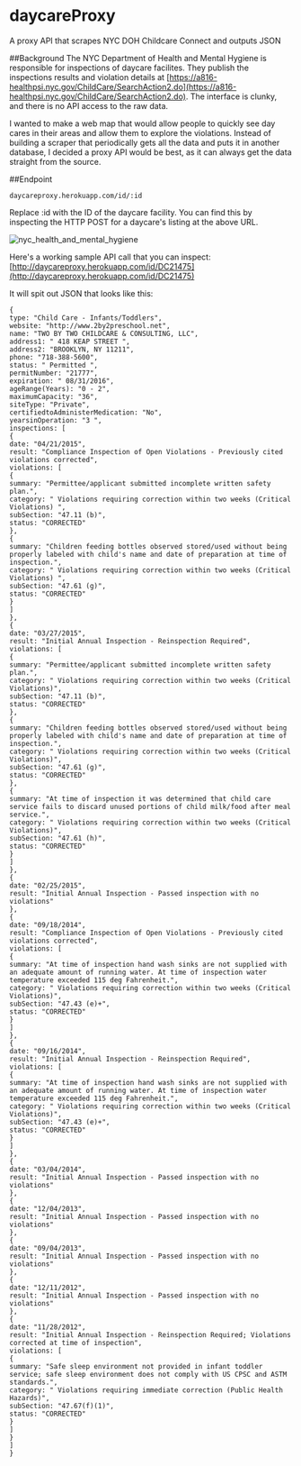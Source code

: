 # daycareProxy
A proxy API that scrapes NYC DOH Childcare Connect and outputs JSON

##Background
The NYC Department of Health and Mental Hygiene is responsible for inspections of daycare facilites.  They publish the inspections results and violation details at [https://a816-healthpsi.nyc.gov/ChildCare/SearchAction2.do](https://a816-healthpsi.nyc.gov/ChildCare/SearchAction2.do).  The interface is clunky, and there is no API access to the raw data.

I wanted to make a web map that would allow people to quickly see day cares in their areas and allow them to explore the violations.  Instead of building a scraper that periodically gets all the data and puts it in another database, I decided a proxy API would be best, as it can always get the data straight from the source.

##Endpoint

`daycareproxy.herokuapp.com/id/:id`

Replace :id with the ID of the daycare facility.  You can find this by inspecting the HTTP POST for a daycare's listing at the above URL.

![nyc_health_and_mental_hygiene](https://cloud.githubusercontent.com/assets/1833820/10155733/d1805d12-6646-11e5-87e5-2c8124118868.png)

Here's a working sample API call that you can inspect: [http://daycareproxy.herokuapp.com/id/DC21475](http://daycareproxy.herokuapp.com/id/DC21475)

It will spit out JSON that looks like this:

```
{
type: "Child Care - Infants/Toddlers",
website: "http://www.2by2preschool.net",
name: "TWO BY TWO CHILDCARE & CONSULTING, LLC",
address1: " 418 KEAP STREET ",
address2: "BROOKLYN, NY 11211",
phone: "718-388-5600",
status: " Permitted ",
permitNumber: "21777",
expiration: " 08/31/2016",
ageRange(Years): "0 - 2",
maximumCapacity: "36",
siteType: "Private",
certifiedtoAdministerMedication: "No",
yearsinOperation: "3 ",
inspections: [
{
date: "04/21/2015",
result: "Compliance Inspection of Open Violations - Previously cited violations corrected",
violations: [
{
summary: "Permittee/applicant submitted incomplete written safety plan.",
category: " Violations requiring correction within two weeks (Critical Violations) ",
subSection: "47.11 (b)",
status: "CORRECTED"
},
{
summary: "Children feeding bottles observed stored/used without being properly labeled with child's name and date of preparation at time of inspection.",
category: " Violations requiring correction within two weeks (Critical Violations) ",
subSection: "47.61 (g)",
status: "CORRECTED"
}
]
},
{
date: "03/27/2015",
result: "Initial Annual Inspection - Reinspection Required",
violations: [
{
summary: "Permittee/applicant submitted incomplete written safety plan.",
category: " Violations requiring correction within two weeks (Critical Violations)",
subSection: "47.11 (b)",
status: "CORRECTED"
},
{
summary: "Children feeding bottles observed stored/used without being properly labeled with child's name and date of preparation at time of inspection.",
category: " Violations requiring correction within two weeks (Critical Violations)",
subSection: "47.61 (g)",
status: "CORRECTED"
},
{
summary: "At time of inspection it was determined that child care service fails to discard unused portions of child milk/food after meal service.",
category: " Violations requiring correction within two weeks (Critical Violations)",
subSection: "47.61 (h)",
status: "CORRECTED"
}
]
},
{
date: "02/25/2015",
result: "Initial Annual Inspection - Passed inspection with no violations"
},
{
date: "09/18/2014",
result: "Compliance Inspection of Open Violations - Previously cited violations corrected",
violations: [
{
summary: "At time of inspection hand wash sinks are not supplied with an adequate amount of running water. At time of inspection water temperature exceeded 115 deg Fahrenheit.",
category: " Violations requiring correction within two weeks (Critical Violations)",
subSection: "47.43 (e)+",
status: "CORRECTED"
}
]
},
{
date: "09/16/2014",
result: "Initial Annual Inspection - Reinspection Required",
violations: [
{
summary: "At time of inspection hand wash sinks are not supplied with an adequate amount of running water. At time of inspection water temperature exceeded 115 deg Fahrenheit.",
category: " Violations requiring correction within two weeks (Critical Violations)",
subSection: "47.43 (e)+",
status: "CORRECTED"
}
]
},
{
date: "03/04/2014",
result: "Initial Annual Inspection - Passed inspection with no violations"
},
{
date: "12/04/2013",
result: "Initial Annual Inspection - Passed inspection with no violations"
},
{
date: "09/04/2013",
result: "Initial Annual Inspection - Passed inspection with no violations"
},
{
date: "12/11/2012",
result: "Initial Annual Inspection - Passed inspection with no violations"
},
{
date: "11/28/2012",
result: "Initial Annual Inspection - Reinspection Required; Violations corrected at time of inspection",
violations: [
{
summary: "Safe sleep environment not provided in infant toddler service; safe sleep environment does not comply with US CPSC and ASTM standards.",
category: " Violations requiring immediate correction (Public Health Hazards)",
subSection: "47.67(f)(1)",
status: "CORRECTED"
}
]
}
]
}
```

